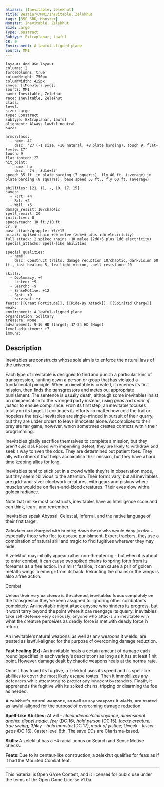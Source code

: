 ```yaml
---
aliases: [Inevitable, Zelekhut]
title: Bestiary/MM1/Inevitable, Zelekhut
tags: [35E_SRD, Monster]
Monster: Inevitable, Zelekhut
Size: Large
Type: Construct
Subtype: Extraplanar, Lawful
CR: 9
Environnent: A lawful-aligned plane
Source: MM1
---
```


```statblock
layout: dnd 35e layout
columns: 2
forceColumns: true
columnHeight: 750px
columnWidth: 415px
image: [[Monsters.png]]
source: MM1
name: Inevitable, Zelekhut
race: Inevitable, Zelekhut
class: 
level: 
size: Large
type: Construct
subtype: Extraplanar, Lawful
alignment: Always lawful neutral
aura: 

armorclass:
  - name: AC
    desc: "27 (-1 size, +10 natural, +8 plate barding), touch 9, flat-footed 27"
touch: 9
flat_footed: 27
hit_point:
  - name: hp
    desc: "74 ; 8d10+30"
speed: 35 ft. in plate barding (7 squares), fly 40 ft. (average) in plate barding (8 squares); base speed 50 ft., fly 60 ft. (average)

abilities: [21, 11, -, 10, 17, 15]
saves:
  - Fort: +4
  - Ref: +2
  - Will: +5
damage_resist: 10/chaotic
spell_resist: 20
initiative: 0
space/reach: 10 ft./10 ft.
cr: 9
base_attack/grapple: +6/+15
attack: Spiked chain +10 melee (2d6+5 plus 1d6 electricity)
full_attack: 2 spiked chains +10 melee (2d6+5 plus 1d6 electricity)
special_attacks: Spell-like abilities

special_qualities:
  - name: 
    desc: Construct traits, damage reduction 10/chaotic, darkvision 60 ft., fast healing 5, low-light vision, spell resistance 20

skills:
  - Diplomacy: +4
  - Listen: +9
  - Search: +9
  - SenseMotive: +12
  - Spot: +9
  - Survival: +3
feats: [[Great Fortitude]], [[Ride-By Attack]], [[Spirited Charge]]
weak: 
environment: A lawful-aligned plane
organization: Solitary
treasure: None
advancement: 9-16 HD (Large); 17-24 HD (Huge)
level_adjustment: +7
immune: 
```

## Description

<p>Inevitables are constructs whose sole aim is to enforce the natural laws of the universe.</p>
<p>Each type of inevitable is designed to find and punish a particular kind of transgression, hunting down a person or group that has violated a fundamental principle. When an inevitable is created, it receives its first mission, then finds the transgressors and metes out appropriate punishment. The sentence is usually death, although some inevitables insist on compensation to the wronged party instead, using <i>geas</i> and <i>mark of justice</i> to ensure compliance. From its first step, an inevitable focuses totally on its target. It continues its efforts no matter how cold the trail or hopeless the task. Inevitables are single-minded in pursuit of their quarry, but they are under orders to leave innocents alone. Accomplices to their prey are fair game, however, which sometimes creates conflicts within their programming.</p>
<p>Inevitables gladly sacrifice themselves to complete a mission, but they aren't suicidal. Faced with impending defeat, they are likely to withdraw and seek a way to even the odds. They are determined but patient foes. They ally with others if that helps accomplish their mission, but they have a hard time keeping allies for long.</p>
<p>Inevitables tend to stick out in a crowd while they're in observation mode, but they seem oblivious to the attention. Their forms vary, but all inevitables are gold-and-silver clockwork creatures, with gears and pistons where muscles would be on flesh-and-blood creatures. Their eyes glow with a golden radiance.</p>
<p>Note that unlike most constructs, inevitables have an Intelligence score and can think, learn, and remember.</p>
<p>Inevitables speak Abyssal, Celestial, Infernal, and the native language of their first target.</p>
<p>Zelekhuts are charged with hunting down those who would deny justice - especially those who flee to escape punishment. Expert trackers, they use a combination of natural skill and magic to find fugitives wherever they may hide.</p>
<p>A zelekhut may initially appear rather non-threatening - but when it is about to enter combat, it can cause two spiked chains to spring forth from its forearms as a free action. In similar fashion, it can cause a pair of golden metallic wings to emerge from its back. Retracting the chains or the wings is also a free action.</p>
<p>Combat</p>
<p>Unless their very existence is threatened, inevitables focus completely on the transgressor they've been assigned to, ignoring other combatants completely. An inevitable might attack anyone who hinders its progress, but it won't tarry beyond the point where it can reengage its quarry. Inevitables take self-defense very seriously; anyone who attacks an inevitable with what the creature perceives as deadly force is met with deadly force in return.</p>
<p>An inevitable's natural weapons, as well as any weapons it wields, are treated as lawful-aligned for the purpose of overcoming damage reduction.</p>
<p>
            <b>Fast Healing (Ex):</b> An inevitable heals a certain amount of damage each round (specified in each variety's description) as long as it has at least 1 hit point. However, damage dealt by chaotic weapons heals at the normal rate.</p>
<p>Once it has found its fugitive, a zelekhut uses its speed and its spell-like abilities to cover the most likely escape routes. Then it immobilizes any defenders while attempting to protect any innocent bystanders. Finally, it apprehends the fugitive with its spiked chains, tripping or disarming the foe as needed.</p>
<p>A zelekhut's natural weapons, as well as any weapons it wields, are treated as lawful-aligned for the purpose of overcoming damage reduction.</p>
<p>
            <b>Spell-Like Abilities:</b> At will - <i>clairaudience/clairvoyance, dimensional anchor, dispel magic, fear</i> (DC 16)<i>, hold person</i> (DC 15)<i>, locate creature, true seeing;</i> 3/day - <i>hold monster</i> (DC 17)<i>, mark of justice</i>; 1/week -  <i>lesser geas</i> (DC 16)<i>.</i> Caster level 8th. The save DCs are Charisma-based.</p>
<p>
            <b>Skills:</b> A zelekhut has a +4 racial bonus on Search and Sense Motive checks.</p>
<p>
            <b>Feats:</b> Due to its centaur-like construction, a zelekhut qualifies for feats as if it had the Mounted Combat feat.</p>

---

This material is Open Game Content, and is licensed for public use under
the terms of the Open Game License v1.0a.
